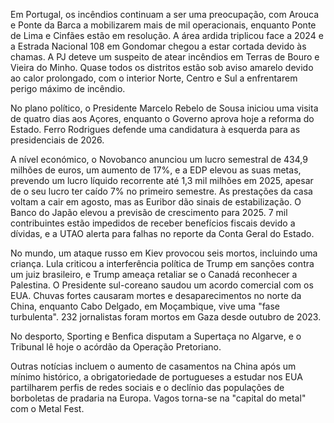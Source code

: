Em Portugal, os incêndios continuam a ser uma preocupação, com Arouca e Ponte da Barca a mobilizarem mais de mil operacionais, enquanto Ponte de Lima e Cinfães estão em resolução. A área ardida triplicou face a 2024 e a Estrada Nacional 108 em Gondomar chegou a estar cortada devido às chamas. A PJ deteve um suspeito de atear incêndios em Terras de Bouro e Vieira do Minho. Quase todos os distritos estão sob aviso amarelo devido ao calor prolongado, com o interior Norte, Centro e Sul a enfrentarem perigo máximo de incêndio.

No plano político, o Presidente Marcelo Rebelo de Sousa iniciou uma visita de quatro dias aos Açores, enquanto o Governo aprova hoje a reforma do Estado. Ferro Rodrigues defende uma candidatura à esquerda para as presidenciais de 2026.

A nível económico, o Novobanco anunciou um lucro semestral de 434,9 milhões de euros, um aumento de 17%, e a EDP elevou as suas metas, prevendo um lucro líquido recorrente até 1,3 mil milhões em 2025, apesar de o seu lucro ter caído 7% no primeiro semestre. As prestações da casa voltam a cair em agosto, mas as Euribor dão sinais de estabilização. O Banco do Japão elevou a previsão de crescimento para 2025. 7 mil contribuintes estão impedidos de receber benefícios fiscais devido a dívidas, e a UTAO alerta para falhas no reporte da Conta Geral do Estado.

No mundo, um ataque russo em Kiev provocou seis mortos, incluindo uma criança. Lula criticou a interferência política de Trump em sanções contra um juiz brasileiro, e Trump ameaça retaliar se o Canadá reconhecer a Palestina. O Presidente sul-coreano saudou um acordo comercial com os EUA. Chuvas fortes causaram mortes e desaparecimentos no norte da China, enquanto Cabo Delgado, em Moçambique, vive uma "fase turbulenta". 232 jornalistas foram mortos em Gaza desde outubro de 2023.

No desporto, Sporting e Benfica disputam a Supertaça no Algarve, e o Tribunal lê hoje o acórdão da Operação Pretoriano.

Outras notícias incluem o aumento de casamentos na China após um mínimo histórico, a obrigatoriedade de portugueses a estudar nos EUA partilharem perfis de redes sociais e o declínio das populações de borboletas de pradaria na Europa. Vagos torna-se na "capital do metal" com o Metal Fest.